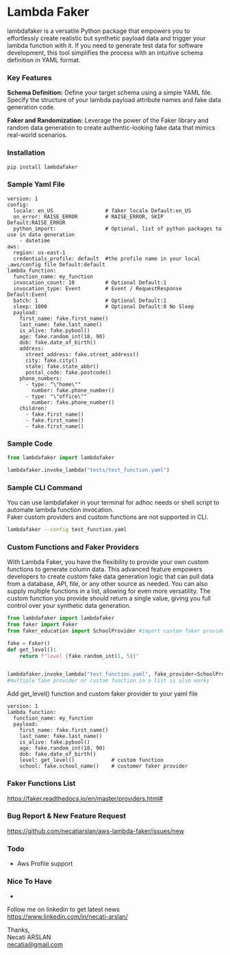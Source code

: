 # Lambda Faker
lambdafaker is a versatile Python package that empowers you to effortlessly create realistic but synthetic payload data and trigger your lambda function with it. If you need to generate test data for software development, this tool simplifies the process with an intuitive schema definition in YAML format.

### Key Features
**Schema Definition:** Define your target schema using a simple YAML file. Specify the structure of your lambda payload attribute names and fake data generation code.

**Faker and Randomization:** Leverage the power of the Faker library and random data generation to create authentic-looking fake data that mimics real-world scenarios.

### Installation
```bash 
pip install lambdafaker
```

### Sample Yaml File
```
version: 1
config:
  locale: en_US                 # faker locale Default:en_US
  on_error: RAISE_ERROR         # RAISE_ERROR, SKIP Default:RAISE_ERROR
  python_import:                # Optional, list of python packages to use in data generation
    - datetime
aws:
  region: us-east-1
  credentials_profile: default  #the profile name in your local .aws/config file Default:default
lambda_function:
  function_name: my_function
  invocation_count: 10          # Optional Default:1
  invocation_type: Event        # Event / RequestResponse Default:Event
  batch: 1                      # Optional Default:1
  sleep: 1000                   # Optional Default:0 No Sleep
  payload:
    first_name: fake.first_name()
    last_name: fake.last_name()
    is_alive: fake.pybool()
    age: fake.random_int(18, 90)
    dob: fake.date_of_birth()
    address:
      street_address: fake.street_address()
      city: fake.city()
      state: fake.state_abbr()
      postal_code: fake.postcode()
    phone_numbers:
      - type: "\"home\""
        number: fake.phone_number()
      - type: "\"office\""
        number: fake.phone_number()
    children:
      - fake.first_name()
      - fake.first_name()
      - fake.first_name()
```

### Sample Code
```python
from lambdafaker import lambdafaker

lambdafaker.invoke_lambda("tests/test_function.yaml")
```

### Sample CLI Command
You can use lambdafaker in your terminal for adhoc needs or shell script to automate lambda function invocation. \
Faker custom providers and custom functions are not supported in CLI.
```bash
lambdafaker --config test_function.yaml
```


### Custom Functions and Faker Providers
With Lambda Faker, you have the flexibility to provide your own custom functions to generate column data. This advanced feature empowers developers to create custom fake data generation logic that can pull data from a database, API, file, or any other source as needed. You can also supply multiple functions in a list, allowing for even more versatility. The custom function you provide should return a single value, giving you full control over your synthetic data generation.

```python
from lambdafaker import lambdafaker
from faker import Faker
from faker_education import SchoolProvider #import custom faker provider

fake = Faker()
def get_level():
    return f"level {fake.random_int(1, 5)}"


lambdafaker.invoke_lambda("test_function.yaml", fake_provider=SchoolProvider, custom_function=get_level)
#multiple fake provider or custom function in a list is also works
```
Add get_level() function and custom faker provider to your yaml file
```
version: 1
lambda_function:
  function_name: my_function
  payload:
    first_name: fake.first_name()
    last_name: fake.last_name()
    is_alive: fake.pybool()
    age: fake.random_int(18, 90)
    dob: fake.date_of_birth()
    level: get_level()            # custom function
    school: fake.school_name()    # customer faker provider
```


### Faker Functions List
https://faker.readthedocs.io/en/master/providers.html#

### Bug Report & New Feature Request
https://github.com/necatiarslan/aws-lambda-faker/issues/new


### Todo
- Aws Profile support

### Nice To Have
- 

Follow me on linkedin to get latest news \
https://www.linkedin.com/in/necati-arslan/

Thanks, \
Necati ARSLAN \
necatia@gmail.com